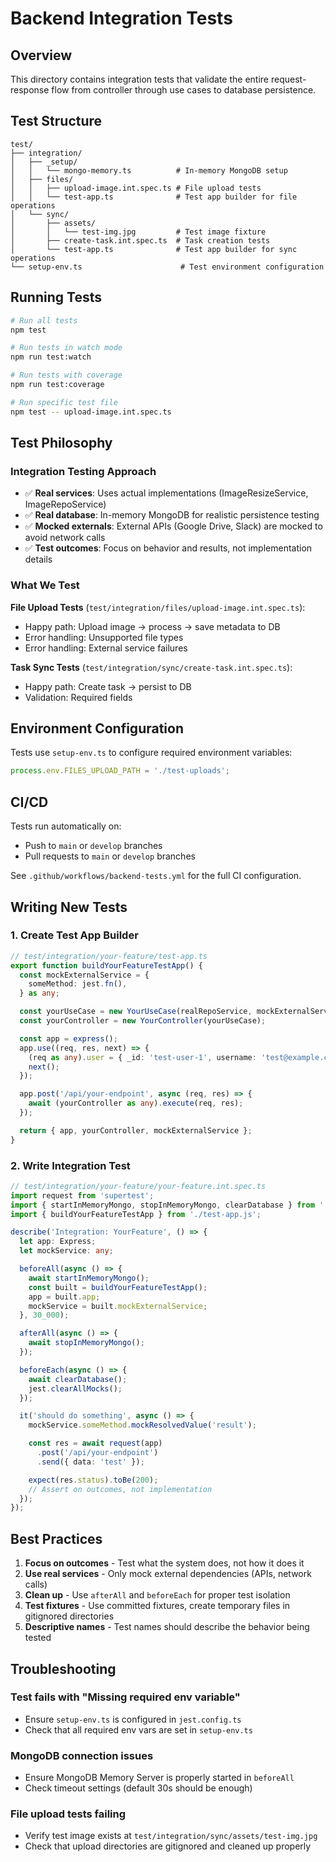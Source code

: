 # Backend Integration Tests

## Overview

This directory contains integration tests that validate the entire request-response flow from controller through use cases to database persistence.

## Test Structure

```
test/
├── integration/
│   ├── _setup/
│   │   └── mongo-memory.ts          # In-memory MongoDB setup
│   ├── files/
│   │   ├── upload-image.int.spec.ts # File upload tests
│   │   └── test-app.ts              # Test app builder for file operations
│   └── sync/
│       ├── assets/
│       │   └── test-img.jpg         # Test image fixture
│       ├── create-task.int.spec.ts  # Task creation tests
│       └── test-app.ts              # Test app builder for sync operations
└── setup-env.ts                      # Test environment configuration
```

## Running Tests

```bash
# Run all tests
npm test

# Run tests in watch mode
npm run test:watch

# Run tests with coverage
npm run test:coverage

# Run specific test file
npm test -- upload-image.int.spec.ts
```

## Test Philosophy

### Integration Testing Approach

- ✅ **Real services**: Uses actual implementations (ImageResizeService, ImageRepoService)
- ✅ **Real database**: In-memory MongoDB for realistic persistence testing
- ✅ **Mocked externals**: External APIs (Google Drive, Slack) are mocked to avoid network calls
- ✅ **Test outcomes**: Focus on behavior and results, not implementation details

### What We Test

**File Upload Tests** (`test/integration/files/upload-image.int.spec.ts`):
- Happy path: Upload image → process → save metadata to DB
- Error handling: Unsupported file types
- Error handling: External service failures

**Task Sync Tests** (`test/integration/sync/create-task.int.spec.ts`):
- Happy path: Create task → persist to DB
- Validation: Required fields

## Environment Configuration

Tests use `setup-env.ts` to configure required environment variables:

```typescript
process.env.FILES_UPLOAD_PATH = './test-uploads';
```

## CI/CD

Tests run automatically on:
- Push to `main` or `develop` branches
- Pull requests to `main` or `develop` branches

See `.github/workflows/backend-tests.yml` for the full CI configuration.

## Writing New Tests

### 1. Create Test App Builder

```typescript
// test/integration/your-feature/test-app.ts
export function buildYourFeatureTestApp() {
  const mockExternalService = {
    someMethod: jest.fn(),
  } as any;

  const yourUseCase = new YourUseCase(realRepoService, mockExternalService);
  const yourController = new YourController(yourUseCase);

  const app = express();
  app.use((req, res, next) => {
    (req as any).user = { _id: 'test-user-1', username: 'test@example.com' };
    next();
  });

  app.post('/api/your-endpoint', async (req, res) => {
    await (yourController as any).execute(req, res);
  });

  return { app, yourController, mockExternalService };
}
```

### 2. Write Integration Test

```typescript
// test/integration/your-feature/your-feature.int.spec.ts
import request from 'supertest';
import { startInMemoryMongo, stopInMemoryMongo, clearDatabase } from '../_setup/mongo-memory.js';
import { buildYourFeatureTestApp } from './test-app.js';

describe('Integration: YourFeature', () => {
  let app: Express;
  let mockService: any;

  beforeAll(async () => {
    await startInMemoryMongo();
    const built = buildYourFeatureTestApp();
    app = built.app;
    mockService = built.mockExternalService;
  }, 30_000);

  afterAll(async () => {
    await stopInMemoryMongo();
  });

  beforeEach(async () => {
    await clearDatabase();
    jest.clearAllMocks();
  });

  it('should do something', async () => {
    mockService.someMethod.mockResolvedValue('result');

    const res = await request(app)
      .post('/api/your-endpoint')
      .send({ data: 'test' });

    expect(res.status).toBe(200);
    // Assert on outcomes, not implementation
  });
});
```

## Best Practices

1. **Focus on outcomes** - Test what the system does, not how it does it
2. **Use real services** - Only mock external dependencies (APIs, network calls)
3. **Clean up** - Use `afterAll` and `beforeEach` for proper test isolation
4. **Test fixtures** - Use committed fixtures, create temporary files in gitignored directories
5. **Descriptive names** - Test names should describe the behavior being tested

## Troubleshooting

### Test fails with "Missing required env variable"
- Ensure `setup-env.ts` is configured in `jest.config.ts`
- Check that all required env vars are set in `setup-env.ts`

### MongoDB connection issues
- Ensure MongoDB Memory Server is properly started in `beforeAll`
- Check timeout settings (default 30s should be enough)

### File upload tests failing
- Verify test image exists at `test/integration/sync/assets/test-img.jpg`
- Check that upload directories are gitignored and cleaned up properly

